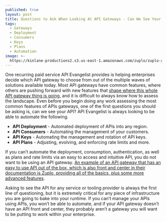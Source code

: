 ```yaml
---
published: true
layout: post
title: Questions to Ask When Looking At API Gateways - Can We See Your API?
tags:
  - Gateways
  - Deployment
  - Consumers
  - Keys
  - Plans
  - Automation
image: >-
  https://kinlane-productions2.s3.us-east-1.amazonaws.com/zuplo/zuplo-api-update-api-key.png
---
```

One recurring paid service API Evangelist provides is helping enterprises decide which API gateway to choose from out of the multiple waves of solutions available today. Most API gateways have common features, where others are pushing forward with new features that [shape where this whole API gateway thing is going](https://apievangelist.com/2023/11/12/where-is-this-api-gateway-thing-going/), and it is difficult to always know how to assess the landscape. Even before you begin doing any work assessing the most common features of APIs gateways, one of the first questions you should be asking is, can we see your API? API Evangelist is always looking to be able to automate the following.

- **API Deployment** - Automated deployment of APIs into any region.
- **API Consumers** - Automating the management of your customers.
- **API Keys** - Automating the management and rotation of API keys.
- **API Plans** - Adjusting, evolving, and enforcing rate limits and more.

If you can’t automate the deployment, consumption, authentication, as well as plans and rate limits via an easy to access and intuitive API, you do not want to be using an API gateway. [An example of an API gateway that has an easy to use API out of the box, which is also front and center in their documentation is Zuplo, providing all of the basics, plus some more advanced features](https://bit.ly/4adZSpy).

Asking to see the API for any service or tooling provider is always the first line of questioning, but it is extremely critical for any piece of infrastructure you are going to bake into your runtime. If you can’t manage your APIs using APIs, you won’t be able to automate, and if your API gateway doesn’t have an API front and center, they probably aren’t a gateway you will want to be putting to work within your enterprise. 




